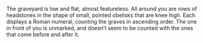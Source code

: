 The graveyard is low and flat, almost featureless. All around you are rows of headstones in the shape of small, pointed obelisks that are knee high. Each displays a Roman numeral, counting the graves in ascending order. The one in front of you is unmarked, and doesn’t seem to be counted with the ones that come before and after it.
